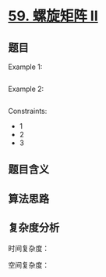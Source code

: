# [59. 螺旋矩阵 II](https://leetcode.cn/problems/spiral-matrix-ii/)

## 题目


Example 1:
```
```

Example 2:
```

```

Constraints:
- 1
- 2
- 3

## 题目含义



## 算法思路



## 复杂度分析

时间复杂度：

空间复杂度：
